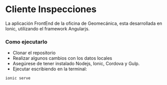 # Cliente Inspecciones #

La aplicación FrontEnd de la oficina de Geomecánica, esta desarrollada en Ionic, utilizando el framework Angularjs.

### Como ejecutarlo ###

* Clonar el repositorio
* Realizar algunos cambios con los datos locales
* Asegúrese de tener instalado Nodejs, Ionic, Cordova y Gulp.
* Ejecutar escribiendo en la terminal:

```
ionic serve
```